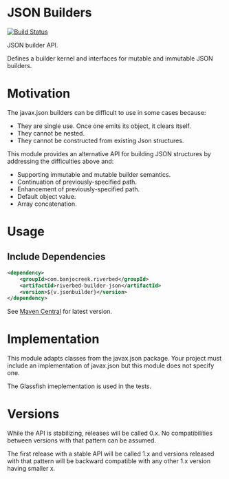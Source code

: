 JSON Builders
=============

[![Build Status](https://travis-ci.org/banjocreek/java-builder-json.svg?branch=master)](https://travis-ci.org/banjocreek/java-builder-json)

JSON builder API. 

Defines a builder kernel and interfaces for mutable and
immutable JSON builders.


# Motivation

The javax.json builders can be difficult to use in some
cases because:

* They are single use. Once one emits its object, it clears
  itself.
* They cannot be nested.
* They cannot be constructed from existing Json structures.

This module provides an alternative API for building JSON
structures by addressing the difficulties above and:

* Supporting immutable and mutable builder semantics.
* Continuation of previously-specified path.
* Enhancement of previously-specified path.
* Default object value.
* Array concatenation.

# Usage

## Include Dependencies
```xml
<dependency>
    <groupId>com.banjocreek.riverbed</groupId>
    <artifactId>riverbed-builder-json</artifactId>
    <version>${v.jsonbuilder}</version>
</dependency>
```
See [Maven Central](http://search.maven.org/#search%7Cgav%7C1%7Cg%3A%22com.banjocreek.riverbed%22%20AND%20a%3A%22riverbed-builder-json%22) for latest version.


# Implementation

This module adapts classes from the javax.json package. Your
project must include an implementation of javax.json but this
module does not specify one.

The Glassfish imeplementation is used in the tests.

# Versions

While the API is stabilizing, releases will be called 0.x.
No compatibilities between versions with that pattern can be assumed.

The first release with a stable API will be called 1.x and versions
released with that pattern will be backward compatible with
any other 1.x version having smaller x.



